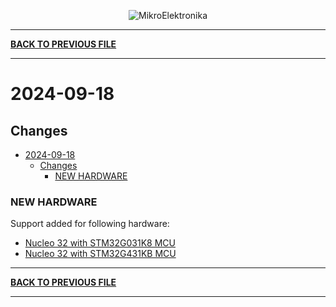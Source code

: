 <p align="center">
  <img src="http://www.mikroe.com/img/designs/beta/logo_small.png?raw=true" alt="MikroElektronika"/>
</p>

---

**[BACK TO PREVIOUS FILE](../changelog.md)**

---

# 2024-09-18

## Changes

- [2024-09-18](#2024-09-18)
  - [Changes](#changes)
    - [NEW HARDWARE](#new-hardware)

### NEW HARDWARE

Support added for following hardware:

+ [Nucleo 32 with STM32G031K8 MCU](https://www.st.com/content/st_com/en/products/evaluation-tools/product-evaluation-tools/mcu-mpu-eval-tools/stm32-mcu-mpu-eval-tools/stm32-nucleo-boards/nucleo-g031k8.html)
+ [Nucleo 32 with STM32G431KB MCU](https://www.st.com/content/st_com/en/products/evaluation-tools/product-evaluation-tools/mcu-mpu-eval-tools/stm32-mcu-mpu-eval-tools/stm32-nucleo-boards/nucleo-g431kb.html)

---

**[BACK TO PREVIOUS FILE](../changelog.md)**

---
